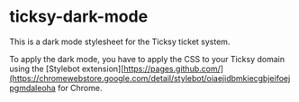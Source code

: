 # ticksy-dark-mode
This is a dark mode stylesheet for the Ticksy ticket system.

To apply the dark mode, you have to apply the CSS to your Ticksy domain using the [Stylebot extension][https://pages.github.com/](https://chromewebstore.google.com/detail/stylebot/oiaejidbmkiecgbjeifoejpgmdaleoha for Chrome.
